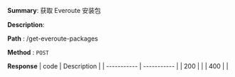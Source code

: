 **Summary**: 获取 Everoute 安装包

**Description**:

**Path** : /get-everoute-packages

**Method** : `POST`

**Response**
| code      | Description |
| ----------- | ----------- |
|  200   |       |
|  400   |       |

